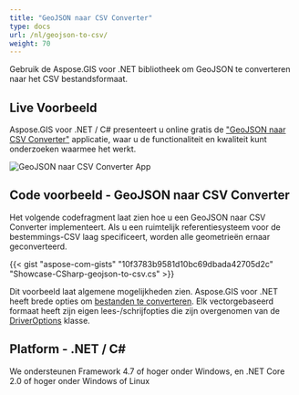 ```yaml
---
title: "GeoJSON naar CSV Converter"
type: docs
url: /nl/geojson-to-csv/
weight: 70
---
```


Gebruik de Aspose.GIS voor .NET bibliotheek om GeoJSON te converteren naar het CSV bestandsformaat.

## **Live Voorbeeld**

Aspose.GIS voor .NET / C# presenteert u online gratis de ["GeoJSON naar CSV Converter"](https://products.aspose.app/gis/conversion/geojson-to-csv) applicatie, waar u de functionaliteit en kwaliteit kunt onderzoeken waarmee het werkt.

![GeoJSON naar CSV Converter App](conversion.png)

## **Code voorbeeld - GeoJSON naar CSV Converter**

Het volgende codefragment laat zien hoe u een GeoJSON naar CSV Converter implementeert. Als u een ruimtelijk referentiesysteem voor de bestemmings-CSV laag specificeert, worden alle geometrieën ernaar geconverteerd. 

{{< gist "aspose-com-gists" "10f3783b9581d10bc69dbada42705d2c" "Showcase-CSharp-geojson-to-csv.cs" >}}

Dit voorbeeld laat algemene mogelijkheden zien. Aspose.GIS voor .NET heeft brede opties om [bestanden te converteren](https://docs.aspose.com/gis/net/vector-layers/). Elk vectorgebaseerd formaat heeft zijn eigen lees-/schrijfopties die zijn overgenomen van de [DriverOptions](https://reference.aspose.com/gis/net/aspose.gis/driveroptions) klasse.

## **Platform - .NET / C#**

We ondersteunen Framework 4.7 of hoger onder Windows, en .NET Core 2.0 of hoger onder Windows of Linux

